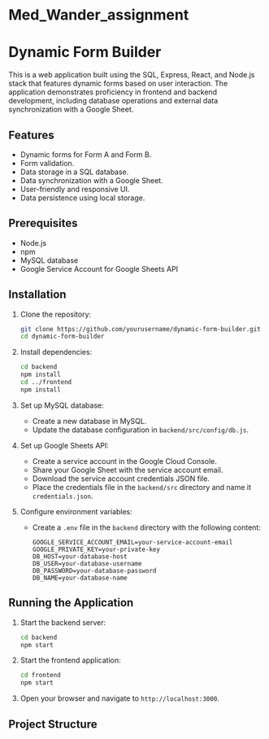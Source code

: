 ﻿# Med_Wander_assignment
# Dynamic Form Builder

This is a web application built using the SQL, Express, React, and Node.js stack that features dynamic forms based on user interaction. The application demonstrates proficiency in frontend and backend development, including database operations and external data synchronization with a Google Sheet.

## Features

- Dynamic forms for Form A and Form B.
- Form validation.
- Data storage in a SQL database.
- Data synchronization with a Google Sheet.
- User-friendly and responsive UI.
- Data persistence using local storage.

## Prerequisites

- Node.js
- npm
- MySQL database
- Google Service Account for Google Sheets API

## Installation

1. Clone the repository:
    ```bash
    git clone https://github.com/yourusername/dynamic-form-builder.git
    cd dynamic-form-builder
    ```

2. Install dependencies:
    ```bash
    cd backend
    npm install
    cd ../frontend
    npm install
    ```

3. Set up MySQL database:
    - Create a new database in MySQL.
    - Update the database configuration in `backend/src/config/db.js`.

4. Set up Google Sheets API:
    - Create a service account in the Google Cloud Console.
    - Share your Google Sheet with the service account email.
    - Download the service account credentials JSON file.
    - Place the credentials file in the `backend/src` directory and name it `credentials.json`.

5. Configure environment variables:
    - Create a `.env` file in the `backend` directory with the following content:
      ```
      GOOGLE_SERVICE_ACCOUNT_EMAIL=your-service-account-email
      GOOGLE_PRIVATE_KEY=your-private-key
      DB_HOST=your-database-host
      DB_USER=your-database-username
      DB_PASSWORD=your-database-password
      DB_NAME=your-database-name
      ```

## Running the Application

1. Start the backend server:
    ```bash
    cd backend
    npm start
    ```

2. Start the frontend application:
    ```bash
    cd frontend
    npm start
    ```

3. Open your browser and navigate to `http://localhost:3000`.

## Project Structure

